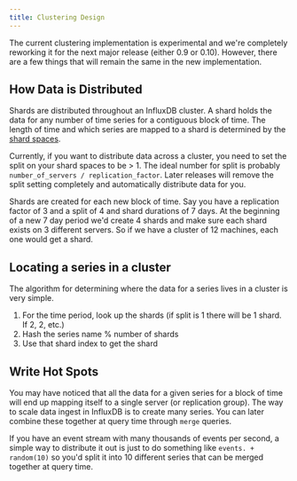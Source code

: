 ```yaml
---
title: Clustering Design
---
```


The current clustering implementation is experimental and we're completely reworking it for the next major release (either 0.9 or 0.10). However, there are a few things that will remain the same in the new implementation.

## How Data is Distributed

Shards are distributed throughout an InfluxDB cluster. A shard holds the data for any number of time series for a contiguous block of time. The length of time and which series are mapped to a shard is determined by the [shard spaces](../advanced_topics/sharding_and_storage.html#databases-and-shard-spaces).

Currently, if you want to distribute data across a cluster, you need to set the split on your shard spaces to be > 1. The ideal number for split is probably `number_of_servers / replication_factor`. Later releases will remove the split setting completely and automatically distribute data for you.

Shards are created for each new block of time. Say you have a replication factor of 3 and a split of 4 and shard durations of 7 days. At the beginning of a new 7 day period we'd create 4 shards and make sure each shard exists on 3 different servers. So if we have a cluster of 12 machines, each one would get a shard.

## Locating a series in a cluster

The algorithm for determining where the data for a series lives in a cluster is very simple.

1. For the time period, look up the shards (if split is 1 there will be 1 shard. If 2, 2, etc.)
2. Hash the series name % number of shards
3. Use that shard index to get the shard

## Write Hot Spots

You may have noticed that all the data for a given series for a block of time will end up mapping itself to a single server (or replication group). The way to scale data ingest in InfluxDB is to create many series. You can later combine these together at query time through `merge` queries.

If you have an event stream with many thousands of events per second, a simple way to distribute it out is just to do something like `events. + random(10)` so you'd split it into 10 different series that can be merged together at query time.